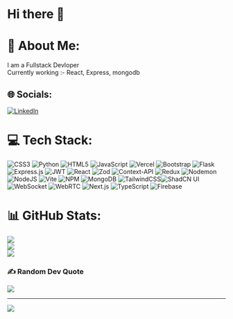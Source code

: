  # Hi there 👋

# 💫 About Me:
I am a Fullstack Devloper<br>Currently working :- React, Express, mongodb


## 🌐 Socials:
[![LinkedIn](https://img.shields.io/badge/LinkedIn-%230077B5.svg?logo=linkedin&logoColor=white)](https://www.linkedin.com/in/subhashree-nayak-a65b49315?utm_source=share&utm_campaign=share_via&utm_content=profile&utm_medium=android_app)

# 💻 Tech Stack:
![CSS3](https://img.shields.io/badge/css3-%231572B6.svg?style=for-the-badge&logo=css3&logoColor=white) ![Python](https://img.shields.io/badge/python-3670A0?style=for-the-badge&logo=python&logoColor=ffdd54) ![HTML5](https://img.shields.io/badge/html5-%23E34F26.svg?style=for-the-badge&logo=html5&logoColor=white) ![JavaScript](https://img.shields.io/badge/javascript-%23323330.svg?style=for-the-badge&logo=javascript&logoColor=%23F7DF1E) ![Vercel](https://img.shields.io/badge/vercel-%23000000.svg?style=for-the-badge&logo=vercel&logoColor=white) ![Bootstrap](https://img.shields.io/badge/bootstrap-%238511FA.svg?style=for-the-badge&logo=bootstrap&logoColor=white)  ![Flask](https://img.shields.io/badge/flask-%23000.svg?style=for-the-badge&logo=flask&logoColor=white) ![Express.js](https://img.shields.io/badge/express.js-%23404d59.svg?style=for-the-badge&logo=express&logoColor=%2361DAFB) ![JWT](https://img.shields.io/badge/JWT-black?style=for-the-badge&logo=JSON%20web%20tokens) ![React](https://img.shields.io/badge/react-%2320232a.svg?style=for-the-badge&logo=react&logoColor=%2361DAFB) ![Zod](https://img.shields.io/badge/zod-%233068b7.svg?style=for-the-badge&logo=zod&logoColor=white) ![Context-API](https://img.shields.io/badge/Context--Api-000000?style=for-the-badge&logo=react) ![Redux](https://img.shields.io/badge/redux-%23593d88.svg?style=for-the-badge&logo=redux&logoColor=white) ![Nodemon](https://img.shields.io/badge/NODEMON-%23323330.svg?style=for-the-badge&logo=nodemon&logoColor=%BBDEAD) ![NodeJS](https://img.shields.io/badge/node.js-6DA55F?style=for-the-badge&logo=node.js&logoColor=white) ![Vite](https://img.shields.io/badge/vite-%23646CFF.svg?style=for-the-badge&logo=vite&logoColor=white) ![NPM](https://img.shields.io/badge/NPM-%23CB3837.svg?style=for-the-badge&logo=npm&logoColor=white) ![MongoDB](https://img.shields.io/badge/MongoDB-%234ea94b.svg?style=for-the-badge&logo=mongodb&logoColor=white) ![TailwindCSS](https://img.shields.io/badge/tailwindcss-%2338B2AC.svg?style=for-the-badge&logo=tailwind-css&logoColor=white)![ShadCN UI](https://img.shields.io/badge/shadcn--ui-%232D9C5E.svg?style=for-the-badge&logo=shadcn&logoColor=white)  ![WebSocket](https://img.shields.io/badge/websocket-%239B9B9B.svg?style=for-the-badge&logo=websocket&logoColor=white)  ![WebRTC](https://img.shields.io/badge/webrtc-%232C7F4F.svg?style=for-the-badge&logo=webrtc&logoColor=white) ![Next.js](https://img.shields.io/badge/Next.js-black?style=for-the-badge&logo=next.js) ![TypeScript](https://img.shields.io/badge/TypeScript-%23007ACC.svg?style=for-the-badge&logo=typescript&logoColor=white) ![Firebase](https://img.shields.io/badge/Firebase-%23FFCA28.svg?style=for-the-badge&logo=firebase&logoColor=white)
# 📊 GitHub Stats:
![](https://github-readme-stats.vercel.app/api?username=Subhashree-Nayak507&theme=dark&hide_border=false&include_all_commits=true&count_private=true)<br/>
![](https://github-readme-streak-stats.herokuapp.com/?user=Subhashree-Nayak507&theme=dark&hide_border=false)<br/>
![](https://github-readme-stats.vercel.app/api/top-langs/?username=Subhashree-Nayak507&theme=dark&hide_border=false&include_all_commits=true&count_private=true&layout=compact)

### ✍️ Random Dev Quote
![](https://quotes-github-readme.vercel.app/api?type=horizontal&theme=radical)

---
[![](https://visitcount.itsvg.in/api?id=Subhashree-Nayak507&icon=0&color=0)](https://visitcount.itsvg.in)

